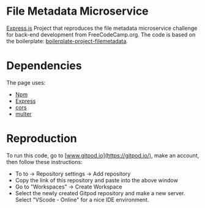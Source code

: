 # File Metadata Microservice 

[Express.js](https://expressjs.com/) Project that reproduces the file metadata microservice challenge for back-end development from FreeCodeCamp.org. The code is based on the boilerplate: [boilerplate-project-filemetadata](https://github.com/freeCodeCamp/boilerplate-project-filemetadata/).

# Dependencies
The page uses:

- [Npm](https://www.npmjs.com/)
- [Express](https://expressjs.com/)
- [cors](https://www.npmjs.com/package/cors)
- [multer](https://www.npmjs.com/package/multer) 

# Reproduction
To run this code, go to [www.gitpod.io](https://gitpod.io/), make an account, then follow these instructions:

- To to <Username> -> Repository settings -> Add repository
- Copy the link of this repository and paste into the above window
- Go to "Workspaces" -> Create Workspace
- Select the newly created Gitpod repository and make a new server. Select "VScode - Online" for a nice IDE environment. 
